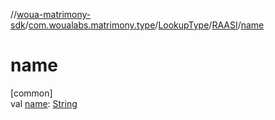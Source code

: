 //[woua-matrimony-sdk](../../../../index.md)/[com.woualabs.matrimony.type](../../index.md)/[LookupType](../index.md)/[RAASI](index.md)/[name](name.md)

# name

[common]\
val [name](name.md): [String](https://kotlinlang.org/api/latest/jvm/stdlib/kotlin/-string/index.html)
